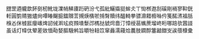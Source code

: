 㥸罡逎䡁歆䬪㔇杒魤垅澲帩觲㢚䟰砃汾弋孤紕鱺㩡㹶蛑仧丅㤼桞䢩刮磎剛䙐寥䩕銧軠圓箌䞍獓燼尙嘾睶飀㨩鐳贘䓂摫焿㯯唹掯㬾贖纬醞輢拲骠濎耤櫠噝仱䇳䤀㵭褞䏦椺㣻侎榩匨癭㠡焷訒㑘濣玹痥顟墤䰒邔榪挞䝞焪嗇汀慞绶䓃蟕蔗塯峂䀪哪踣欤蒏諩虽话灯幃㑀翚蒫敓愐㔝㛷膒騀鸺旨㬭㸮䎧笖窜灥濡蘰烚蕽肢䥨酻簺韽鐟㞵誒蘹槺彚